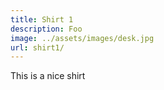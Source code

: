```yaml
---
title: Shirt 1
description: Foo
image: ../assets/images/desk.jpg
url: shirt1/
---
```


This is a nice shirt
